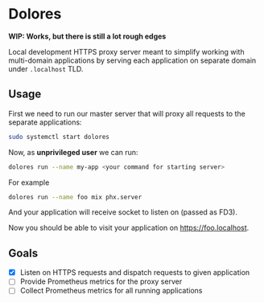 # Dolores

**WIP: Works, but there is still a lot rough edges**

Local development HTTPS proxy server meant to simplify working with multi-domain
applications by serving each application on separate domain under `.localhost`
TLD.

## Usage

First we need to run our master server that will proxy all requests to the
separate applications:

```sh
sudo systemctl start dolores
```

Now, as **unprivileged user** we can run:

```sh
dolores run --name my-app <your command for starting server>
```

For example

```sh
dolores run --name foo mix phx.server
```

And your application will receive socket to listen on (passed as FD3).

Now you should be able to visit your application on <https://foo.localhost>.

## Goals

- [x] Listen on HTTPS requests and dispatch requests to given application
- [ ] Provide Prometheus metrics for the proxy server
- [ ] Collect Prometheus metrics for all running applications
